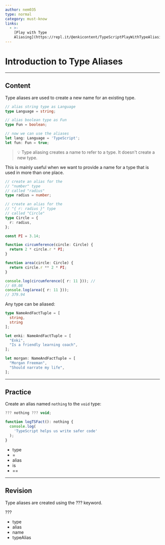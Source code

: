 ```yaml
---
author: nem035
type: normal
category: must-know
links:
  - >-
    [Play with Type
    Aliasing](https://repl.it/@enkicontent/TypeScriptPlayWithTypeAliasing){website}
---
```


# Introduction to Type Aliases


---

## Content

Type aliases are used to create a new name for an existing type.

```ts
// alias string type as Language
type Language = string;

// alias boolean type as Fun
type Fun = boolean;

// now we can use the aliases
let lang: Language = 'TypeScript';
let fun: Fun = true;
```

> 💡 Type aliasing creates a name to refer to a type. It doesn't create a new type.

This is mainly useful when we want to provide a name for a type that is used in more than one place.

```ts
// create an alias for the
// "number" type
// called "radius"
type radius = number;

// create an alias for the
// "{ r: radius }" type
// called "Circle"
type Circle = {
  r: radius,
};

const PI = 3.14;

function circumference(circle: Circle) {
  return 2 * circle.r * PI;
}

function area(circle: Circle) {
  return circle.r ** 2 * PI;
}

console.log(circumference({ r: 11 })); //
// 69.08
console.log(area({ r: 11 }));
// 379.94
```

Any type can be aliased:

```ts
type NameAndFactTuple = [
  string,
  string
];

let enki: NameAndFactTuple = [
  "Enki",
  "Is a friendly learning coach",
];

let morgan: NameAndFactTuple = [
  "Morgan Freeman",
  "Should narrate my life",
];
```


---

## Practice

Create an alias named `nothing` to the `void` type:

```ts
??? nothing ??? void;

function logTSFact(): nothing {
  console.log(
    'TypeScript helps us write safer code'
  );
}
```

- type
- =
- alias
- is
- ==


---

## Revision

Type aliases are created using the ??? keyword.

???

- type
- alias
- name
- typeAlias
